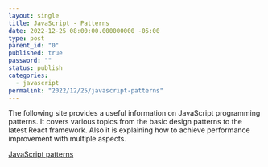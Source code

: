 ```yaml
---
layout: single
title: JavaScript - Patterns
date: 2022-12-25 08:00:00.000000000 -05:00
type: post
parent_id: "0"
published: true
password: ""
status: publish
categories:
  - javascript
permalink: "2022/12/25/javascript-patterns"
---
```


The following site provides a useful information on JavaScript programming patterns. It covers various topics from the basic design patterns to the latest React framework. Also it is explaining how to achieve performance improvement with multiple aspects.

[JavaScript patterns](https://javascriptpatterns.vercel.app/patterns)
